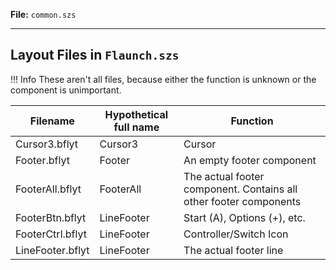**File:** `common.szs`

---

## Layout Files in `Flaunch.szs`

<!-- prettier-ignore -->
!!! Info
    These aren't all files, because either the function is unknown or the component is unimportant.

| Filename         | Hypothetical full name | Function                                                          |
| ---------------- | ---------------------- | ----------------------------------------------------------------- |
| Cursor3.bflyt    | Cursor3                | Cursor                                                            |
| Footer.bflyt     | Footer                 | An empty footer component                                         |
| FooterAll.bflyt  | FooterAll              | The actual footer component. Contains all other footer components |
| FooterBtn.bflyt  | LineFooter             | Start (A), Options (+), etc.                                      |
| FooterCtrl.bflyt | LineFooter             | Controller/Switch Icon                                            |
| LineFooter.bflyt | LineFooter             | The actual footer line                                            |
